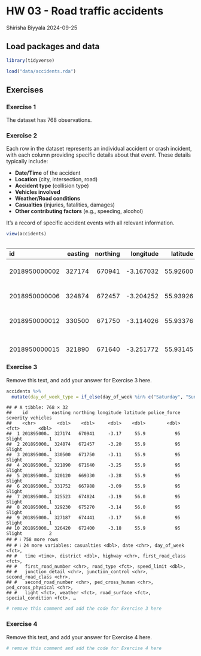 HW 03 - Road traffic accidents
================
Shirisha Biyyala
2024-09-25

## Load packages and data

``` r
library(tidyverse)

load("data/accidents.rda")
```

## Exercises

### Exercise 1

The dataset has 768 observations.

### Exercise 2

Each row in the dataset represents an individual accident or crash
incident, with each column providing specific details about that event.
These details typically include:

- **Date/Time** of the accident
- **Location** (city, intersection, road)
- **Accident type** (collision type)
- **Vehicles involved**
- **Weather/Road conditions**
- **Casualties** (injuries, fatalities, damages)
- **Other contributing factors** (e.g., speeding, alcohol)

It’s a record of specific accident events with all relevant information.

``` r
view(accidents)
```

<div style="overflow-x: auto; max-width: 100%; height: 300px;">

<table>
<thead>
<tr>
<th style="text-align:left;">
id
</th>
<th style="text-align:right;">
easting
</th>
<th style="text-align:right;">
northing
</th>
<th style="text-align:right;">
longitude
</th>
<th style="text-align:right;">
latitude
</th>
<th style="text-align:right;">
police_force
</th>
<th style="text-align:left;">
severity
</th>
<th style="text-align:right;">
vehicles
</th>
<th style="text-align:right;">
casualties
</th>
<th style="text-align:left;">
date
</th>
<th style="text-align:left;">
day_of_week
</th>
<th style="text-align:left;">
time
</th>
<th style="text-align:right;">
district
</th>
<th style="text-align:left;">
highway
</th>
<th style="text-align:left;">
first_road_class
</th>
<th style="text-align:left;">
first_road_number
</th>
<th style="text-align:left;">
road_type
</th>
<th style="text-align:right;">
speed_limit
</th>
<th style="text-align:left;">
junction_detail
</th>
<th style="text-align:left;">
junction_control
</th>
<th style="text-align:left;">
second_road_class
</th>
<th style="text-align:left;">
second_road_number
</th>
<th style="text-align:left;">
ped_cross_human
</th>
<th style="text-align:left;">
ped_cross_physical
</th>
<th style="text-align:left;">
light
</th>
<th style="text-align:left;">
weather
</th>
<th style="text-align:left;">
road_surface
</th>
<th style="text-align:left;">
special_condition
</th>
<th style="text-align:left;">
hazard
</th>
<th style="text-align:right;">
urban_rural
</th>
<th style="text-align:left;">
police
</th>
</tr>
</thead>
<tbody>
<tr>
<td style="text-align:left;">
2018950000002
</td>
<td style="text-align:right;">
327174
</td>
<td style="text-align:right;">
670941
</td>
<td style="text-align:right;">
-3.167032
</td>
<td style="text-align:right;">
55.92600
</td>
<td style="text-align:right;">
95
</td>
<td style="text-align:left;">
Slight
</td>
<td style="text-align:right;">
1
</td>
<td style="text-align:right;">
1
</td>
<td style="text-align:left;">
31/12/2018
</td>
<td style="text-align:left;">
Monday
</td>
<td style="text-align:left;">
14:59:00
</td>
<td style="text-align:right;">
923
</td>
<td style="text-align:left;">
S12000036
</td>
<td style="text-align:left;">
Unclassified
</td>
<td style="text-align:left;">
0
</td>
<td style="text-align:left;">
Single carriageway
</td>
<td style="text-align:right;">
20
</td>
<td style="text-align:left;">
Other junction
</td>
<td style="text-align:left;">
Give way or uncontrolled
</td>
<td style="text-align:left;">
Unclassified
</td>
<td style="text-align:left;">
0
</td>
<td style="text-align:left;">
None within 50 metres
</td>
<td style="text-align:left;">
Pedestrian phase at traffic signal junction
</td>
<td style="text-align:left;">
Daylight
</td>
<td style="text-align:left;">
Fine + no high winds
</td>
<td style="text-align:left;">
Dry
</td>
<td style="text-align:left;">
None
</td>
<td style="text-align:left;">
None
</td>
<td style="text-align:right;">
1
</td>
<td style="text-align:left;">
Yes
</td>
</tr>
<tr>
<td style="text-align:left;">
2018950000006
</td>
<td style="text-align:right;">
324874
</td>
<td style="text-align:right;">
672457
</td>
<td style="text-align:right;">
-3.204252
</td>
<td style="text-align:right;">
55.93926
</td>
<td style="text-align:right;">
95
</td>
<td style="text-align:left;">
Slight
</td>
<td style="text-align:right;">
1
</td>
<td style="text-align:right;">
1
</td>
<td style="text-align:left;">
30/12/2018
</td>
<td style="text-align:left;">
Sunday
</td>
<td style="text-align:left;">
12:50:00
</td>
<td style="text-align:right;">
923
</td>
<td style="text-align:left;">
S12000036
</td>
<td style="text-align:left;">
Unclassified
</td>
<td style="text-align:left;">
0
</td>
<td style="text-align:left;">
Single carriageway
</td>
<td style="text-align:right;">
20
</td>
<td style="text-align:left;">
Other junction
</td>
<td style="text-align:left;">
Give way or uncontrolled
</td>
<td style="text-align:left;">
Missing / Out of range
</td>
<td style="text-align:left;">
-1
</td>
<td style="text-align:left;">
None within 50 metres
</td>
<td style="text-align:left;">
No physical crossing facilities within 50 metres
</td>
<td style="text-align:left;">
Daylight
</td>
<td style="text-align:left;">
Fine + no high winds
</td>
<td style="text-align:left;">
Dry
</td>
<td style="text-align:left;">
None
</td>
<td style="text-align:left;">
None
</td>
<td style="text-align:right;">
1
</td>
<td style="text-align:left;">
Yes
</td>
</tr>
<tr>
<td style="text-align:left;">
2018950000012
</td>
<td style="text-align:right;">
330500
</td>
<td style="text-align:right;">
671750
</td>
<td style="text-align:right;">
-3.114026
</td>
<td style="text-align:right;">
55.93376
</td>
<td style="text-align:right;">
95
</td>
<td style="text-align:left;">
Slight
</td>
<td style="text-align:right;">
2
</td>
<td style="text-align:right;">
2
</td>
<td style="text-align:left;">
03/01/2018
</td>
<td style="text-align:left;">
Wednesday
</td>
<td style="text-align:left;">
14:34:00
</td>
<td style="text-align:right;">
923
</td>
<td style="text-align:left;">
S12000036
</td>
<td style="text-align:left;">
A(M) road
</td>
<td style="text-align:left;">
6095
</td>
<td style="text-align:left;">
Single carriageway
</td>
<td style="text-align:right;">
20
</td>
<td style="text-align:left;">
Crossroads
</td>
<td style="text-align:left;">
Auto traffic signal
</td>
<td style="text-align:left;">
A-road
</td>
<td style="text-align:left;">
6106
</td>
<td style="text-align:left;">
None within 50 metres
</td>
<td style="text-align:left;">
Pedestrian phase at traffic signal junction
</td>
<td style="text-align:left;">
Daylight
</td>
<td style="text-align:left;">
Fine + no high winds
</td>
<td style="text-align:left;">
Wet or damp
</td>
<td style="text-align:left;">
None
</td>
<td style="text-align:left;">
None
</td>
<td style="text-align:right;">
1
</td>
<td style="text-align:left;">
Yes
</td>
</tr>
<tr>
<td style="text-align:left;">
2018950000015
</td>
<td style="text-align:right;">
321890
</td>
<td style="text-align:right;">
671640
</td>
<td style="text-align:right;">
-3.251772
</td>
<td style="text-align:right;">
55.93145
</td>
<td style="text-align:right;">
95
</td>
<td style="text-align:left;">
Slight
</td>
<td style="text-align:right;">
3
</td>
<td style="text-align:right;">
1
</td>
<td style="text-align:left;">
01/01/2018
</td>
<td style="text-align:left;">
Monday
</td>
<td style="text-align:left;">
02:25:00
</td>
<td style="text-align:right;">
923
</td>
<td style="text-align:left;">
S12000036
</td>
<td style="text-align:left;">
A(M) road
</td>
<td style="text-align:left;">
71
</td>
<td style="text-align:left;">
Single carriageway
</td>
<td style="text-align:right;">
30
</td>
<td style="text-align:left;">
Not within 20 metres of junction
</td>
<td style="text-align:left;">
Missing / Out of range
</td>
<td style="text-align:left;">
Missing / Out of range
</td>
<td style="text-align:left;">
0
</td>
<td style="text-align:left;">
None within 50 metres
</td>
<td style="text-align:left;">
No physical crossing facilities within 50 metres
</td>
<td style="text-align:left;">
Darkness - lights lit
</td>
<td style="text-align:left;">
Raining + no high winds
</td>
<td style="text-align:left;">
Wet or damp
</td>
<td style="text-align:left;">
None
</td>
<td style="text-align:left;">
None
</td>
<td style="text-align:right;">
1
</td>
<td style="text-align:left;">
Yes
</td>
</tr>
<tr>
<td style="text-align:left;">
2018950000017
</td>
<td style="text-align:right;">
320120
</td>
<td style="text-align:right;">
669330
</td>
<td style="text-align:right;">
-3.279409
</td>
<td style="text-align:right;">
55.91041
</td>
<td style="text-align:right;">
95
</td>
<td style="text-align:left;">
Slight
</td>
<td style="text-align:right;">
2
</td>
<td style="text-align:right;">
1
</td>
<td style="text-align:left;">
04/01/2018
</td>
<td style="text-align:left;">
Thursday
</td>
<td style="text-align:left;">
09:00:00
</td>
<td style="text-align:right;">
923
</td>
<td style="text-align:left;">
S12000036
</td>
<td style="text-align:left;">
Unclassified
</td>
<td style="text-align:left;">
0
</td>
<td style="text-align:left;">
Roundabout
</td>
<td style="text-align:right;">
30
</td>
<td style="text-align:left;">
Roundabout
</td>
<td style="text-align:left;">
Give way or uncontrolled
</td>
<td style="text-align:left;">
Unclassified
</td>
<td style="text-align:left;">
0
</td>
<td style="text-align:left;">
None within 50 metres
</td>
<td style="text-align:left;">
No physical crossing facilities within 50 metres
</td>
<td style="text-align:left;">
Daylight
</td>
<td style="text-align:left;">
Fine + no high winds
</td>
<td style="text-align:left;">
Wet or damp
</td>
<td style="text-align:left;">
None
</td>
<td style="text-align:left;">
None
</td>
<td style="text-align:right;">
1
</td>
<td style="text-align:left;">
Yes
</td>
</tr>
<tr>
<td style="text-align:left;">
2018950000018
</td>
<td style="text-align:right;">
331752
</td>
<td style="text-align:right;">
667988
</td>
<td style="text-align:right;">
-3.093039
</td>
<td style="text-align:right;">
55.90015
</td>
<td style="text-align:right;">
95
</td>
<td style="text-align:left;">
Slight
</td>
<td style="text-align:right;">
3
</td>
<td style="text-align:right;">
1
</td>
<td style="text-align:left;">
03/01/2018
</td>
<td style="text-align:left;">
Wednesday
</td>
<td style="text-align:left;">
14:15:00
</td>
<td style="text-align:right;">
923
</td>
<td style="text-align:left;">
S12000036
</td>
<td style="text-align:left;">
A(M) road
</td>
<td style="text-align:left;">
720
</td>
<td style="text-align:left;">
Roundabout
</td>
<td style="text-align:right;">
70
</td>
<td style="text-align:left;">
Roundabout
</td>
<td style="text-align:left;">
Auto traffic signal
</td>
<td style="text-align:left;">
A-road
</td>
<td style="text-align:left;">
720
</td>
<td style="text-align:left;">
None within 50 metres
</td>
<td style="text-align:left;">
No physical crossing facilities within 50 metres
</td>
<td style="text-align:left;">
Daylight
</td>
<td style="text-align:left;">
Fine + no high winds
</td>
<td style="text-align:left;">
Wet or damp
</td>
<td style="text-align:left;">
None
</td>
<td style="text-align:left;">
None
</td>
<td style="text-align:right;">
2
</td>
<td style="text-align:left;">
Yes
</td>
</tr>
</tbody>
</table>

</div>

### Exercise 3

Remove this text, and add your answer for Exercise 3 here.

``` r
accidents %>%
  mutate(day_of_week_type = if_else(day_of_week %in% c("Saturday", "Sunday"), "Weekend", "Weekday"))
```

    ## # A tibble: 768 × 32
    ##    id         easting northing longitude latitude police_force severity vehicles
    ##    <chr>        <dbl>    <dbl>     <dbl>    <dbl>        <dbl> <fct>       <dbl>
    ##  1 201895000…  327174   670941     -3.17     55.9           95 Slight          1
    ##  2 201895000…  324874   672457     -3.20     55.9           95 Slight          1
    ##  3 201895000…  330500   671750     -3.11     55.9           95 Slight          2
    ##  4 201895000…  321890   671640     -3.25     55.9           95 Slight          3
    ##  5 201895000…  320120   669330     -3.28     55.9           95 Slight          2
    ##  6 201895000…  331752   667988     -3.09     55.9           95 Slight          3
    ##  7 201895000…  325523   674024     -3.19     56.0           95 Slight          1
    ##  8 201895000…  329230   675270     -3.14     56.0           95 Slight          1
    ##  9 201895000…  327187   674441     -3.17     56.0           95 Slight          1
    ## 10 201895000…  326420   672400     -3.18     55.9           95 Slight          2
    ## # ℹ 758 more rows
    ## # ℹ 24 more variables: casualties <dbl>, date <chr>, day_of_week <fct>,
    ## #   time <time>, district <dbl>, highway <chr>, first_road_class <fct>,
    ## #   first_road_number <chr>, road_type <fct>, speed_limit <dbl>,
    ## #   junction_detail <chr>, junction_control <chr>, second_road_class <chr>,
    ## #   second_road_number <chr>, ped_cross_human <chr>, ped_cross_physical <chr>,
    ## #   light <fct>, weather <fct>, road_surface <fct>, special_condition <fct>, …

``` r
# remove this comment and add the code for Exercise 3 here
```

### Exercise 4

Remove this text, and add your answer for Exercise 4 here.

``` r
# remove this comment and add the code for Exercise 4 here
```
